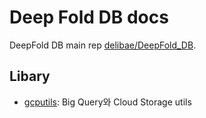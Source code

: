 # Deep Fold DB docs

DeepFold DB main rep [delibae/DeepFold_DB](https://github.com/delibae/DeepFold_DB).

## Libary

* [gcputils](./gcputils/gsutils.md): Big Query와 Cloud Storage utils
